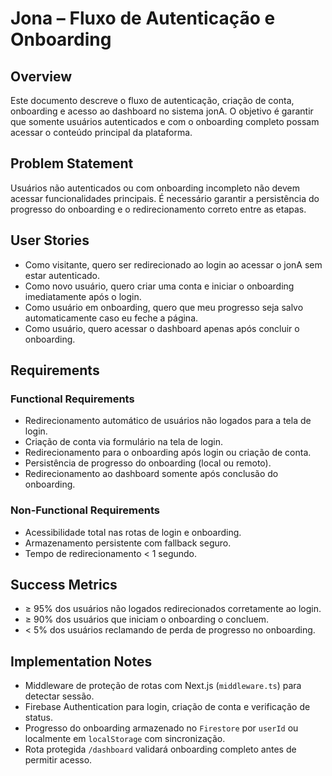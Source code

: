 # Jona – Fluxo de Autenticação e Onboarding

## Overview

Este documento descreve o fluxo de autenticação, criação de conta, onboarding e acesso ao dashboard no sistema jonA. O objetivo é garantir que somente usuários autenticados e com o onboarding completo possam acessar o conteúdo principal da plataforma.

## Problem Statement

Usuários não autenticados ou com onboarding incompleto não devem acessar funcionalidades principais. É necessário garantir a persistência do progresso do onboarding e o redirecionamento correto entre as etapas.

## User Stories

- Como visitante, quero ser redirecionado ao login ao acessar o jonA sem estar autenticado.
- Como novo usuário, quero criar uma conta e iniciar o onboarding imediatamente após o login.
- Como usuário em onboarding, quero que meu progresso seja salvo automaticamente caso eu feche a página.
- Como usuário, quero acessar o dashboard apenas após concluir o onboarding.

## Requirements

### Functional Requirements

- Redirecionamento automático de usuários não logados para a tela de login.
- Criação de conta via formulário na tela de login.
- Redirecionamento para o onboarding após login ou criação de conta.
- Persistência de progresso do onboarding (local ou remoto).
- Redirecionamento ao dashboard somente após conclusão do onboarding.

### Non-Functional Requirements

- Acessibilidade total nas rotas de login e onboarding.
- Armazenamento persistente com fallback seguro.
- Tempo de redirecionamento < 1 segundo.

## Success Metrics

- ≥ 95% dos usuários não logados redirecionados corretamente ao login.
- ≥ 90% dos usuários que iniciam o onboarding o concluem.
- < 5% dos usuários reclamando de perda de progresso no onboarding.

## Implementation Notes

- Middleware de proteção de rotas com Next.js (`middleware.ts`) para detectar sessão.
- Firebase Authentication para login, criação de conta e verificação de status.
- Progresso do onboarding armazenado no `Firestore` por `userId` ou localmente em `localStorage` com sincronização.
- Rota protegida `/dashboard` validará onboarding completo antes de permitir acesso.